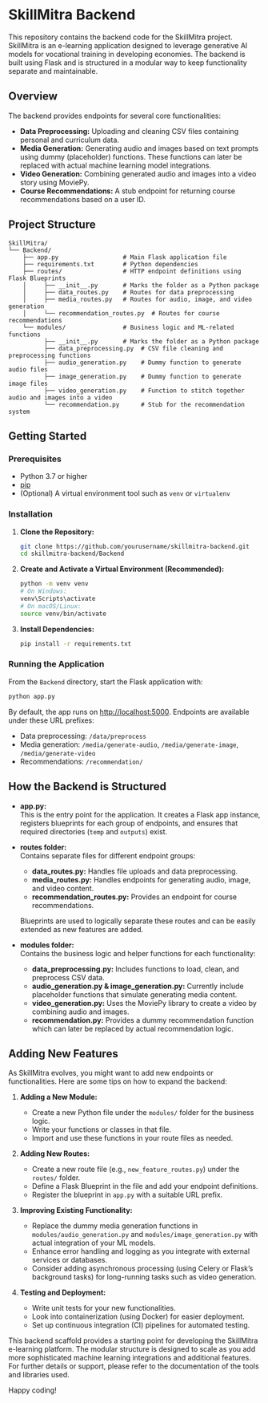 # SkillMitra Backend

This repository contains the backend code for the SkillMitra project. SkillMitra is an e-learning application designed to leverage generative AI models for vocational training in developing economies. The backend is built using Flask and is structured in a modular way to keep functionality separate and maintainable.

## Overview

The backend provides endpoints for several core functionalities:
- **Data Preprocessing:** Uploading and cleaning CSV files containing personal and curriculum data.
- **Media Generation:** Generating audio and images based on text prompts using dummy (placeholder) functions. These functions can later be replaced with actual machine learning model integrations.
- **Video Generation:** Combining generated audio and images into a video story using MoviePy.
- **Course Recommendations:** A stub endpoint for returning course recommendations based on a user ID.

## Project Structure

```
SkillMitra/
└── Backend/
    ├── app.py                  # Main Flask application file
    ├── requirements.txt        # Python dependencies
    ├── routes/                 # HTTP endpoint definitions using Flask Blueprints
    │     ├── __init__.py       # Marks the folder as a Python package
    │     ├── data_routes.py    # Routes for data preprocessing
    │     ├── media_routes.py   # Routes for audio, image, and video generation
    │     └── recommendation_routes.py  # Routes for course recommendations
    └── modules/                # Business logic and ML-related functions
          ├── __init__.py       # Marks the folder as a Python package
          ├── data_preprocessing.py  # CSV file cleaning and preprocessing functions
          ├── audio_generation.py    # Dummy function to generate audio files
          ├── image_generation.py    # Dummy function to generate image files
          ├── video_generation.py    # Function to stitch together audio and images into a video
          └── recommendation.py      # Stub for the recommendation system
```

## Getting Started

### Prerequisites
- Python 3.7 or higher
- [pip](https://pip.pypa.io/en/stable/installation/)
- (Optional) A virtual environment tool such as `venv` or `virtualenv`

### Installation
1. **Clone the Repository:**

   ```bash
   git clone https://github.com/yourusername/skillmitra-backend.git
   cd skillmitra-backend/Backend
   ```

2. **Create and Activate a Virtual Environment (Recommended):**

   ```bash
   python -m venv venv
   # On Windows:
   venv\Scripts\activate
   # On macOS/Linux:
   source venv/bin/activate
   ```

3. **Install Dependencies:**

   ```bash
   pip install -r requirements.txt
   ```

### Running the Application

From the `Backend` directory, start the Flask application with:

```bash
python app.py
```

By default, the app runs on [http://localhost:5000](http://localhost:5000). Endpoints are available under these URL prefixes:
- Data preprocessing: `/data/preprocess`
- Media generation: `/media/generate-audio`, `/media/generate-image`, `/media/generate-video`
- Recommendations: `/recommendation/`

## How the Backend is Structured

- **app.py:**  
  This is the entry point for the application. It creates a Flask app instance, registers blueprints for each group of endpoints, and ensures that required directories (`temp` and `outputs`) exist.

- **routes folder:**  
  Contains separate files for different endpoint groups:
  - **data_routes.py:** Handles file uploads and data preprocessing.
  - **media_routes.py:** Handles endpoints for generating audio, image, and video content.
  - **recommendation_routes.py:** Provides an endpoint for course recommendations.
  
  Blueprints are used to logically separate these routes and can be easily extended as new features are added.

- **modules folder:**  
  Contains the business logic and helper functions for each functionality:
  - **data_preprocessing.py:** Includes functions to load, clean, and preprocess CSV data.
  - **audio_generation.py & image_generation.py:** Currently include placeholder functions that simulate generating media content.
  - **video_generation.py:** Uses the MoviePy library to create a video by combining audio and images.
  - **recommendation.py:** Provides a dummy recommendation function which can later be replaced by actual recommendation logic.

## Adding New Features

As SkillMitra evolves, you might want to add new endpoints or functionalities. Here are some tips on how to expand the backend:

1. **Adding a New Module:**
   - Create a new Python file under the `modules/` folder for the business logic.
   - Write your functions or classes in that file.
   - Import and use these functions in your route files as needed.

2. **Adding New Routes:**
   - Create a new route file (e.g., `new_feature_routes.py`) under the `routes/` folder.
   - Define a Flask Blueprint in the file and add your endpoint definitions.
   - Register the blueprint in `app.py` with a suitable URL prefix.

3. **Improving Existing Functionality:**
   - Replace the dummy media generation functions in `modules/audio_generation.py` and `modules/image_generation.py` with actual integration of your ML models.
   - Enhance error handling and logging as you integrate with external services or databases.
   - Consider adding asynchronous processing (using Celery or Flask’s background tasks) for long-running tasks such as video generation.

4. **Testing and Deployment:**
   - Write unit tests for your new functionalities.
   - Look into containerization (using Docker) for easier deployment.
   - Set up continuous integration (CI) pipelines for automated testing.


This backend scaffold provides a starting point for developing the SkillMitra e-learning platform. The modular structure is designed to scale as you add more sophisticated machine learning integrations and additional features. For further details or support, please refer to the documentation of the tools and libraries used.

Happy coding!
